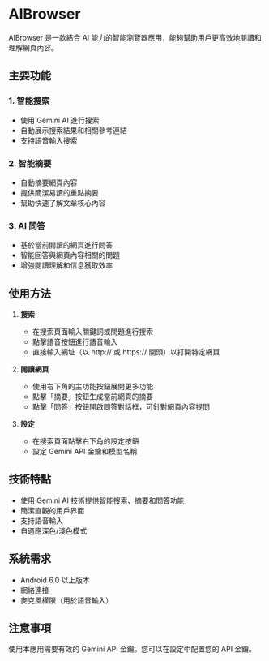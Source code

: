 # AIBrowser

AIBrowser 是一款結合 AI 能力的智能瀏覽器應用，能夠幫助用戶更高效地閱讀和理解網頁內容。

## 主要功能

### 1. 智能搜索
- 使用 Gemini AI 進行搜索
- 自動展示搜索結果和相關參考連結
- 支持語音輸入搜索

### 2. 智能摘要
- 自動摘要網頁內容
- 提供簡潔易讀的重點摘要
- 幫助快速了解文章核心內容

### 3. AI 問答
- 基於當前閱讀的網頁進行問答
- 智能回答與網頁內容相關的問題
- 增強閱讀理解和信息獲取效率

## 使用方法

1. **搜索**
   - 在搜索頁面輸入關鍵詞或問題進行搜索
   - 點擊語音按鈕進行語音輸入
   - 直接輸入網址（以 http:// 或 https:// 開頭）以打開特定網頁

2. **閱讀網頁**
   - 使用右下角的主功能按鈕展開更多功能
   - 點擊「摘要」按鈕生成當前網頁的摘要
   - 點擊「問答」按鈕開啟問答對話框，可針對網頁內容提問

3. **設定**
   - 在搜索頁面點擊右下角的設定按鈕
   - 設定 Gemini API 金鑰和模型名稱

## 技術特點

- 使用 Gemini AI 技術提供智能搜索、摘要和問答功能
- 簡潔直觀的用戶界面
- 支持語音輸入
- 自適應深色/淺色模式

## 系統需求

- Android 6.0 以上版本
- 網絡連接
- 麥克風權限（用於語音輸入）

## 注意事項

使用本應用需要有效的 Gemini API 金鑰。您可以在設定中配置您的 API 金鑰。 